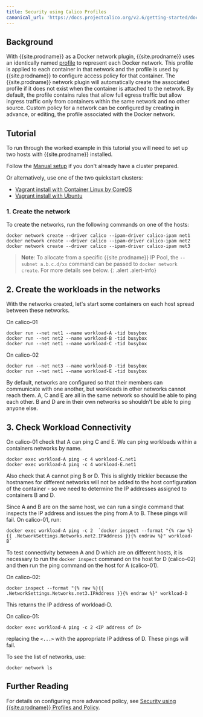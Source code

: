 ```yaml
---
title: Security using Calico Profiles
canonical_url: 'https://docs.projectcalico.org/v2.6/getting-started/docker/tutorials/security-using-calico-profiles'
---
```


## Background

With {{site.prodname}} as a Docker network plugin, {{site.prodname}} uses an identically named
[profile]({{site.baseurl}}/reference/calicoctl/resources/profile)
to represent each Docker network.  This profile is applied to each container
in that network and the profile is used by {{site.prodname}} to configure access policy
for that container.  The {{site.prodname}} network plugin will automatically create the
associated profile if it does not exist when the container is attached to the
network.  By default, the profile contains rules that allow full egress traffic
but allow ingress traffic only from containers within the same network and no
other source.  Custom policy for a network can be configured by creating in
advance, or editing, the profile associated with the Docker network.

## Tutorial

To run through the worked example in this tutorial you will need to set up two hosts
with {{site.prodname}} installed.

Follow the
[Manual setup]({{site.baseurl}}/getting-started/docker/installation/manual)
if you don't already have a cluster prepared.

Or alternatively, use one of the two quickstart clusters:

- [Vagrant install with Container Linux by CoreOS]({{site.baseurl}}/getting-started/docker/installation/vagrant-coreos/)
- [Vagrant install with Ubuntu]({{site.baseurl}}/getting-started/docker/installation/vagrant-ubuntu)

### 1. Create the network

To create the networks, run the following commands on one of the hosts:

    docker network create --driver calico --ipam-driver calico-ipam net1
    docker network create --driver calico --ipam-driver calico-ipam net2
    docker network create --driver calico --ipam-driver calico-ipam net3

> **Note**: To allocate from a specific {{site.prodname}} IP Pool, the 
> `--subnet a.b.c.d/xx` command can be passed to `docker network create`. 
> For more details see below.
{: .alert .alert-info}

## 2. Create the workloads in the networks

With the networks created, let's start some containers on each host spread
between these networks.

On calico-01

    docker run --net net1 --name workload-A -tid busybox
    docker run --net net2 --name workload-B -tid busybox
    docker run --net net1 --name workload-C -tid busybox

On calico-02

    docker run --net net3 --name workload-D -tid busybox
    docker run --net net1 --name workload-E -tid busybox

By default, networks are configured so that their members can communicate with
one another, but workloads in other networks cannot reach them.  A, C and E are
all in the same network so should be able to ping each other.  B and D are in
their own networks so shouldn't be able to ping anyone else.

## 3. Check Workload Connectivity

On calico-01 check that A can ping C and E.  We can ping workloads within a
containers networks by name.

    docker exec workload-A ping -c 4 workload-C.net1
    docker exec workload-A ping -c 4 workload-E.net1

Also check that A cannot ping B or D.  This is slightly trickier because the
hostnames for different networks will not be added to the host configuration of
the container - so we need to determine the IP addresses assigned to containers
B and D.

Since A and B are on the same host, we can run a single command that inspects
the IP address and issues the ping from A to B. These pings will fail. On calico-01, run:

    docker exec workload-A ping -c 2  `docker inspect --format "{% raw %}{{ .NetworkSettings.Networks.net2.IPAddress }}{% endraw %}" workload-B`


To test connectivity between A and D which are on different hosts, it is
necessary to run the `docker inspect` command on the host for D (calico-02)
and then run the ping command on the host for A (calico-01).

On calico-02:

    docker inspect --format "{% raw %}{{ .NetworkSettings.Networks.net3.IPAddress }}{% endraw %}" workload-D

This returns the IP address of workload-D.

On calico-01:

    docker exec workload-A ping -c 2 <IP address of D>

replacing the `<...>` with the appropriate IP address of D.  These pings will
fail.

To see the list of networks, use:

    docker network ls

## Further Reading

For details on configuring more advanced policy, see
[Security using {{site.prodname}} Profiles and Policy]({{site.baseurl}}/getting-started/docker/tutorials/security-using-calico-profiles-and-policy).
